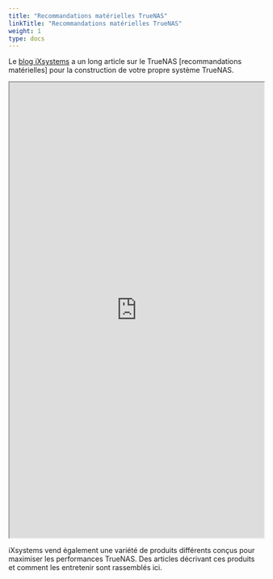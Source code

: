 ```yaml
---
title: "Recommandations matérielles TrueNAS"
linkTitle: "Recommandations matérielles TrueNAS"
weight: 1
type: docs
---
```


Le [blog iXsystems](https://www.ixsystems.com/blog) a un long article sur le TrueNAS
[recommandations matérielles] pour la construction de votre propre système TrueNAS. 

<iframe src="https://www.ixsystems.com/blog/hardware-guide/" width="100%" height="900"></iframe>

iXsystems vend également une variété de produits différents conçus pour maximiser les performances TrueNAS. Des articles décrivant ces produits et comment les entretenir sont rassemblés ici.
